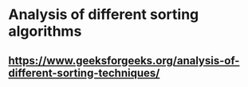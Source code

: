# Analysis of different sorting algorithms

## https://www.geeksforgeeks.org/analysis-of-different-sorting-techniques/
